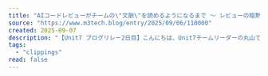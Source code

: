 ```yaml
---
title: "AIコードレビューがチームの\"文脈\"を読めるようになるまで 〜 レビューの暗黙知を継承する育成コマンド 〜"
source: "https://www.m3tech.blog/entry/2025/09/06/110000"
created: 2025-09-07
description: "【Unit7 ブログリレー2日目】こんにちは、Unit7チームリーダーの丸山です。私が所属するUnit7では、主に医師向けのアンケートサービスの開発・運用を担当しています。 私たちのチームでは、開発プロセスを効率化し、コードの品質を向上させるためにAIによるコードレビューを活用しています。 今回は、便利なAIコードレビューが抱えていた課題と、その課題を解決するために開発した「AIレビュアー育成コマンド」についてご紹介します。 AIコードレビュー、はじめの一歩 浮かび上がった「チームの文脈が伝わらない」問題 チームの知見を学ぶ「AIレビュアー育成コマンド」 実装の裏側 使ってみた感想と今後の展望…"
tags:
  - "clippings"
read: false
---
```

